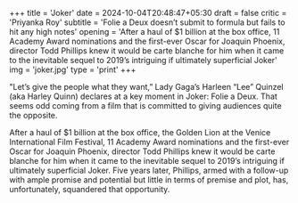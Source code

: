 +++
title = 'Joker'
date = 2024-10-04T20:48:47+05:30
draft = false
critic = 'Priyanka Roy'
subtitle = 'Folie a Deux doesn’t submit to formula but fails to hit any high notes'
opening = 'After a haul of $1 billion at the box office, 11 Academy Award nominations and the first-ever Oscar for Joaquin Phoenix, director Todd Phillips knew it would be carte blanche for him when it came to the inevitable sequel to 2019’s intriguing if ultimately superficial Joker'
img = 'joker.jpg'
type = 'print'
+++

"Let’s give the people what they want,” Lady Gaga’s Harleen “Lee” Quinzel (aka Harley Quinn) declares at a key moment in Joker: Folie a Deux. That seems odd coming from a film that is committed to giving audiences quite the opposite.

After a haul of $1 billion at the box office, the Golden Lion at the Venice International Film Festival, 11 Academy Award nominations and the first-ever Oscar for Joaquin Phoenix, director Todd Phillips knew it would be carte blanche for him when it came to the inevitable sequel to 2019’s intriguing if ultimately superficial Joker. Five years later, Phillips, armed with a follow-up with ample promise and potential but little in terms of premise and plot, has, unfortunately, squandered that opportunity.
